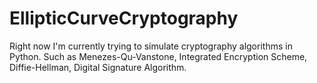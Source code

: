 # EllipticCurveCryptography

Right now I'm currently trying to simulate cryptography algorithms in Python. Such as  Menezes-Qu-Vanstone, Integrated Encryption Scheme,
Diffie-Hellman, Digital Signature Algorithm.
